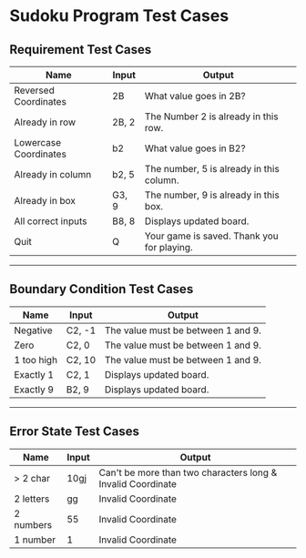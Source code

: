 # Sudoku Program Test Cases

## Requirement Test Cases
| Name | Input | Output |
| --- | --- | --- |
| Reversed Coordinates | 2B | What value goes in 2B? |
| Already in row | 2B, 2| The Number 2 is already in this row. |
| Lowercase Coordinates | b2 | What value goes in B2? |
| Already in column | b2, 5 | The number, 5 is already in this column. |
| Already in box | G3, 9 | The number, 9 is already in this box. |
| All correct inputs | B8, 8 | Displays updated board. |
| Quit | Q | Your game is saved. Thank you for playing. |

---

## Boundary Condition Test Cases
| Name | Input | Output |
| --- | --- | --- |
| Negative | C2, -1 | The value must be between 1 and 9. |
| Zero | C2, 0 | The value must be between 1 and 9. |
| 1 too high | C2, 10 | The value must be between 1 and 9. |
| Exactly 1 | C2, 1 | Displays updated board. |
| Exactly 9 | B2, 9 | Displays updated board. |

---

## Error State Test Cases
| Name | Input | Output |
| --- | --- | --- |
| > 2 char | 10gj | Can't be more than two characters long & Invalid Coordinate |
| 2 letters| gg | Invalid Coordinate |
| 2 numbers| 55 | Invalid Coordinate |
| 1 number | 1  | Invalid Coordinate |
